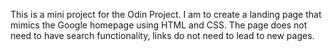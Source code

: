 This is a mini project for the Odin Project. I am to create a landing page that mimics the Google homepage using HTML and CSS. The page does not need to have search functionality, links do not need to lead to new pages.